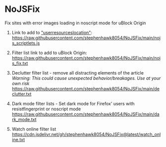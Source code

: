 # NoJSFix
Fix sites with error images loading in noscript mode for uBlock Origin

1. Link to add to ["userresourceslocation"](https://github.com/gorhill/uBlock/wiki/Advanced-settings#userresourceslocation):  
https://raw.githubusercontent.com/stephenhawk8054/NoJSFix/main/nojs_scriptlets.js

2. Filter list link to add to uBlock Origin:  
https://raw.githubusercontent.com/stephenhawk8054/NoJSFix/main/nojs_fix.txt

3. Declutter filter list - remove all distracting elements of the article  
*Warning: This could cause unexpected behavior/breakages. Use at your own risk*  
https://raw.githubusercontent.com/stephenhawk8054/NoJSFix/main/declutter.txt

4. Dark mode filter lists - Set dark mode for Firefox' users with resistfingerprint or noscript mode  
https://raw.githubusercontent.com/stephenhawk8054/NoJSFix/main/dark_mode.txt  

5. Watch online filter list
https://cdn.jsdelivr.net/gh/stephenhawk8054/NoJSFix@latest/watch_online.txt